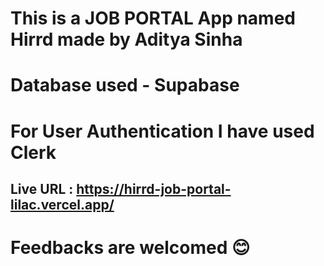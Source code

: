 # This is a JOB PORTAL App named Hirrd made by Aditya Sinha

# Database used - Supabase

# For User Authentication I have used Clerk
## Live URL : https://hirrd-job-portal-lilac.vercel.app/

# Feedbacks are welcomed 😊